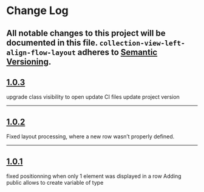 # Change Log

All notable changes to this project will be documented in this file.
`collection-view-left-align-flow-layout` adheres to [Semantic Versioning](http://semver.org/).
---

## [1.0.3](https://github.com/Digipolitan/collection-view-left-align-flow-layout/releases/tag/v1.0.3)

upgrade class visibility to open
update CI files
update project version

---

## [1.0.2](https://github.com/Digipolitan/collection-view-left-align-flow-layout/releases/tag/v1.0.2)

Fixed layout processing, where a new row wasn’t properly defined.

---

## [1.0.1](https://github.com/Digipolitan/collection-view-left-align-flow-layout/releases/tag/v1.0.1)

fixed positionning when only 1 element was displayed in a row
Adding public allows to create variable of type
